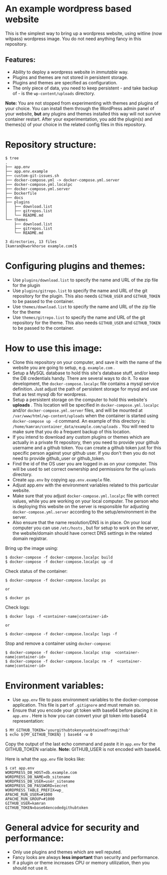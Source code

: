 # An example wordpress based website
This is the simplest way to bring up a wordpress website, using witline (now witpass) wordpress image. You do not need anything fancy in this repository.

## Features:
* Ability to deploy a wordpress website in *immutable* way.
* Plugins and themes are not stored in persistent storage.
* Plugins and themes are specified as configuration.
* The only piece of data, you need to keep persistent - and take backup of - is the `wp-content/uploads` directory.

**Note:** You are not stopped from experimenting with themes and plugins of your choice. You can install them through the WordPress admin panel of your website, **but** any plugins and themes installed this way will not survive container restart. After your experimentation, you add the plugin(s) and themes(s) of your choice in the related config files in this repository.

# Repository structure:

```
$ tree 
.
├── app.env
├── app.env.example
├── custom-git-issues.sh
├── docker-compose.yml -> docker-compose.yml.server
├── docker-compose.yml.localpc
├── docker-compose.yml.server
├── Dockerfile
├── docs
├── plugins
│   ├── download.list
│   ├── gitrepos.list
│   └── README.md
└── themes
    ├── download.list
    ├── gitrepos.list
    └── README.md

3 directories, 13 files
[kamran@kworkhorse example.com]$
```

# Configuring plugins and themes:
* Use `plugins/download.list` to specify the name and URL of the zip file for the plugin
* Use `plugins/gitrepo.list` to specify the name and URL of the git repository for the plugin. This also needs `GITHUB_USER` and `GITHUB_TOKEN` to be passed to the container.
* Use `themes/download.list` to specify the name and URL of the zip file for the theme
* Use `themes/gitrepo.list` to specify the name and URL of the git repository for the theme. This also needs `GITHUB_USER` and `GITHUB_TOKEN` to be passed to the container. 


# How to use this image:
* Clone this repository on your computer, and save it with the name of the website you are going to setup, e.g. `example.com` . 
* Setup a MySQL database to hold this site's database stuff, and/or keep the DB credentials handy. There are several ways to do it. To ease development, the `docker-compose.localpc` file contains a mysql service definition. Just adjust the path of persistent storage for mysql and use that as test mysql db for wordpress.
* Setup a persistent storage on the computer to hold this website's **uploads** . This location will be specified in `docker-compose.yml.localpc` and/or `docker-compose.yml.server` files, and will be mounted at `/var/www/html/wp-content/uploads` when the container is started using `docker-compose up -d` command. An example of this directory is: `/home/kamran/container_data/example.com/uploads` . You will need to make sure that you do a frequent backup of this location.
* If you intend to download any custom plugins or themes which are actually in a private fit repository, then you need to provide your github username and a github token. You can create a github token just for this specific person against your github user. If you don't then you do not need to provide github_user or github_token. 
* Find the id of the OS user you are logged in as on your computer. This will be used to set correct ownership and permissions for the `uploads` directory.
* Create `app.env` by copying `app.env.example` file. 
* Adjust app.env with the environment variables related to this particular website.
* Make sure that you adjust `docker-compose.yml.localpc` file with correct values, while you are working on your local computer. The person who is deploying this website on the server is responsible for adjusting `docker-compose.yml.server` according to the setup/environment in the server.
* Also ensure that the name resolution/DNS is in place. On your local computer you can use `/etc/hosts` , but for setup to work on the server, the website/domain should have correct DNS settings in the related domain registrar.
 
Bring up the image using:
```
$ docker-compose -f docker-compose.localpc build
$ docker-compose -f docker-compose.localpc up -d
```

Check status of the container:
```
$ docker-compose -f docker-compose.localpc ps

or

$ docker ps
```

Check logs:
```
$ docker logs -f <container-name|container-id>

or

$ docker-compose -f docker-compose.localpc logs -f
```

Stop and remove a container using `docker-compose`:
```
$ docker-compose -f docker-compose.localpc stop  <container-name|container-id> 
$ docker-compose -f docker-compose.localpc rm -f  <container-name|container-id> 
```


# Environment variables:
* Use `app.env` file to pass environment variables to the docker-compose application. This file is part of `.gitignore` and must remain so.
* Ensure that you encode your git token with 
base64 before placing it in `app.env` . Here is how you can convert your git token into base64 representation:

```
$ MY_GITHUB_TOKEN='yourgithubtokenyouobtainedfromgithub'
$ echo ${MY_GITHUB_TOKEN} | base64 -w 0 
```

Copy the output of the last echo command and paste it in `app.env` for the GITHUB_TOKEN variable. **Note:** GITHUB_USER is not encoded with base64.


Here is what the `app.env` file looks like:
```
$ cat app.env
WORDPRESS_DB_HOST=db.example.com
WORDPRESS_DB_NAME=db_sitename
WORDPRESS_DB_USER=user_sitename
WORDPRESS_DB_PASSWORD=secret
WORDPRESS_TABLE_PREFIX=wp_
APACHE_RUN_USER=#1000
APACHE_RUN_GROUP=#1000
GITHUB_USER=kamran
GITHUB_TOKEN=base64encodedgithubtoken
```

# General advice for security and performance:
* Only use plugins and themes which are well reputed.
* Fancy looks are always **less important** than security and performance.
* If a plugin or theme increases CPU or memory utilization, then you should not use it.
